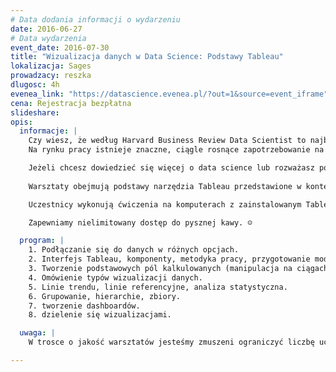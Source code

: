 ```yaml
---
# Data dodania informacji o wydarzeniu
date: 2016-06-27
# Data wydarzenia
event_date: 2016-07-30
title: "Wizualizacja danych w Data Science: Podstawy Tableau"
lokalizacja: Sages
prowadzacy: reszka
dlugosc: 4h
evenea_link: "https://datascience.evenea.pl/?out=1&source=event_iframe"
cena: Rejestracja bezpłatna
slideshare:
opis:
  informacje: |
    Czy wiesz, że według Harvard Business Review Data Scientist to najbardziej seksowny zawód XXI wieku?
    Na rynku pracy istnieje znaczne, ciągle rosnące zapotrzebowanie na rozumiejących dane profesjonalistów w instytucjach biznesowych, publicznych, organizacjach non-profit. Podaż profesjonalistów mogących pracować efektywnie z dużymi wolumenami danych jest ograniczona i znajduje odzwierciedlenie w rosnących pensjach inżynierów danych, badaczy danych, statystyków i analityków danych. Portal Forbes.pl podaje szacunkowe dane nt. zarobków badaczy danych w USA, które wahają się od 50 tys. USD do 150 tys. USD, zależnie od doświadczenia.

    Jeżeli chcesz dowiedzieć się więcej o data science lub rozważasz podjęcie [studiów podyplomowych](http://datascience.ii.pw.edu.pl/datascience.html) w tym kierunku - zapraszamy do udziału w wydarzeniu!
    
    Warsztaty obejmują podstawy narzędzia Tableau przedstawione w kontekście scenariuszy biznesowych.

    Uczestnicy wykonują ćwiczenia na komputerach z zainstalowanym Tableau na przygotowanych workbookach.

    Zapewniamy nielimitowany dostęp do pysznej kawy. ☺

  program: |
    1. Podłączanie się do danych w różnych opcjach.
    2. Interfejs Tableau, komponenty, metodyka pracy, przygotowanie modelu danych.
    3. Tworzenie podstawowych pól kalkulowanych (manipulacja na ciągach znaków, podstawowe kalkulacje arytmetyczne, agregacje, funkcje daty, wyrażenia logiczne, szybkie kalkulacje tabelaryczne).
    4. Omówienie typów wizualizacji danych.
    5. Linie trendu, linie referencyjne, analiza statystyczna.
    6. Grupowanie, hierarchie, zbiory.
    7. tworzenie dashboardów.
    8. dzielenie się wizualizacjami.

  uwaga: |
    W trosce o jakość warsztatów jesteśmy zmuszeni ograniczyć liczbę uczestników. **Kwalifikacja odbywa się na podstawie odpowiedzi udzielonych w formularzu zgłoszeniowym oraz - w dalszym kroku - kolejności zgłoszeń.** Potwierdzenie udziału w warsztatach wraz z instrukcją przygotowania środowiska otrzymasz najpóźniej na 7 dni przed planowaną datą wydarzenia.

---
```

